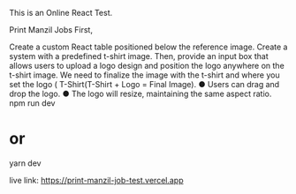 This is an Online React Test.

Print Manzil Jobs
First,

Create a custom React table positioned below the reference image.
Create a system with a predefined t-shirt image. Then, provide an input box that allows users to upload a logo design and position the logo anywhere on the t-shirt image.
We need to finalize the image with the t-shirt and where you set the logo ( T-Shirt(T-Shirt + Logo = Final Image). ● Users can drag and drop the logo. ● The logo will resize, maintaining the same aspect ratio.
npm run dev
# or
yarn dev

live link:
https://print-manzil-job-test.vercel.app
